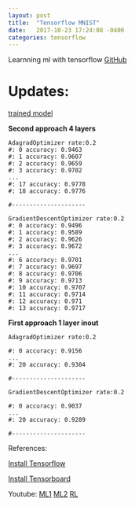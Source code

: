 ```yaml
---
layout: post
title:  "Tensorflow MNIST"
date:   2017-10-23 17:24:08 -0400
categories: tensorflow
---
```



Learnning ml with tensorflow [GitHub](https://github.com/DavidTai1/TF) 

# **Updates:** 
[trained model](https://github.com/DavidTai1/tensorflow/tree/master/model)

**Second approach 4 layers**

	AdagradOptimizer rate:0.2
	#: 0 accuracy: 0.9463
	#: 1 accuracy: 0.9607
	#: 2 accuracy: 0.9659
	#: 3 accuracy: 0.9702
	...
	#: 17 accuracy: 0.9778
	#: 18 accuracy: 0.9776

	#---------------------

	GradientDescentOptimizer rate:0.2
	#: 0 accuracy: 0.9496
	#: 1 accuracy: 0.9589
	#: 2 accuracy: 0.9626
	#: 3 accuracy: 0.9672
	...
	#: 6 accuracy: 0.9701
	#: 7 accuracy: 0.9697
	#: 8 accuracy: 0.9706
	#: 9 accuracy: 0.9713
	#: 10 accuracy: 0.9707
	#: 11 accuracy: 0.9714
	#: 12 accuracy: 0.971
	#: 13 accuracy: 0.9717

**First approach 1 layer inout**

	AdagradOptimizer rate:0.2

	#: 0 accuracy: 0.9156
	...
	#: 20 accuracy: 0.9304

	#---------------------

	GradientDescentOptimizer rate:0.2

	#: 0 accuracy: 0.9037
	...
	#: 20 accuracy: 0.9289

	#---------------------

References:

[Install Tensorflow](https://www.tensorflow.org/install/install_mac)

[Install Tensorboard](https://github.com/dmlc/tensorboard/blob/master/docs/tutorial/understanding-vanish-gradient.ipynb)

Youtube:
[ML1](https://www.youtube.com/watch?v=lAaCeiqE6CE&list=PLXO45tsB95cKI5AIlf5TxxFPzb-0zeVZ8)
[ML2](https://www.youtube.com/watch?v=yZAmA00mF7s)
[RL](https://www.youtube.com/watch?v=vCNkQREqd2k&list=PLjSwXXbVlK6K2enbNmPGjnmB8QBRgCv5s)







